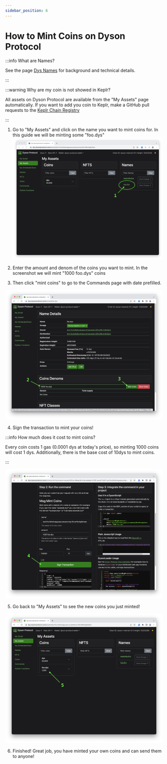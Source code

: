 ```yaml
---
sidebar_position: 6
---
```


# How to Mint Coins on Dyson Protocol


:::info  What are Names?

See the page [Dys Names](/names) for background and technical details.

:::

:::warning Why are my coin is not showed in Keplr?

All assets on Dyson Protocol are available from the "My Assets" page automatically.
If you want to add you coin to Keplr, make a GitHub pull requests to the [Keplr Chain Registry](https://github.com/chainapsis/keplr-chain-registry/blob/main/cosmos/dyson-mainnet.json#L24)

:::


1. Go to "My Assets" and click on the name you want to mint coins for. In this guide we will be minting some "foo.dys"
![](./1-have-name.png)


2. Enter the amount and denom of the coins you want to mint. In the screenshot we will mint "1000 foo.dys" coins
3. Then click "mint coins" to go to the Commands page with date prefilled.

![](./2-name-details.png)

4. Sign the transaction to mint your coins!

:::info  How much does it cost to mint coins?

Every coin costs 1 gas (0.0001 dys at today's price), so minting 1000 coins will cost 1 dys.
Additionally, there is the base cost of 10dys to mint coins. 

:::

![](./3-sign-tx.png)

5. Go back to "My Assets" to see the new coins you just minted!

![](./4-see-minted-coins.png)


6. Finished! Great job, you have minted your own coins and can send them to anyone!
